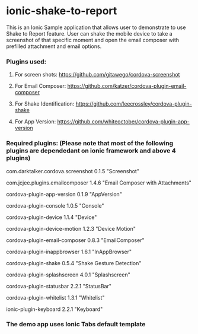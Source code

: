 # ionic-shake-to-report
This is an Ionic Sample application that allows user to demonstrate to use Shake to Report feature.
User can shake the mobile device to take a screenshot of that specific moment and open the email composer with prefilled attachment and email options.

### Plugins used:

1. For screen shots: https://github.com/gitawego/cordova-screenshot

2. For Email Composer: https://github.com/katzer/cordova-plugin-email-composer

3. For Shake Identification: https://github.com/leecrossley/cordova-plugin-shake

4. For App Version: https://github.com/whiteoctober/cordova-plugin-app-version

### Required plugins: (Please note that most of the following plugins are dependedant on ionic framework and above 4 plugins)


com.darktalker.cordova.screenshot 0.1.5 "Screenshot"

com.jcjee.plugins.emailcomposer 1.4.6 "Email Composer with Attachments"

cordova-plugin-app-version 0.1.9 "AppVersion"

cordova-plugin-console 1.0.5 "Console"

cordova-plugin-device 1.1.4 "Device"

cordova-plugin-device-motion 1.2.3 "Device Motion"

cordova-plugin-email-composer 0.8.3 "EmailComposer"

cordova-plugin-inappbrowser 1.6.1 "InAppBrowser"

cordova-plugin-shake 0.5.4 "Shake Gesture Detection"

cordova-plugin-splashscreen 4.0.1 "Splashscreen"

cordova-plugin-statusbar 2.2.1 "StatusBar"

cordova-plugin-whitelist 1.3.1 "Whitelist"

ionic-plugin-keyboard 2.2.1 "Keyboard"


### The demo app uses Ionic Tabs default template
